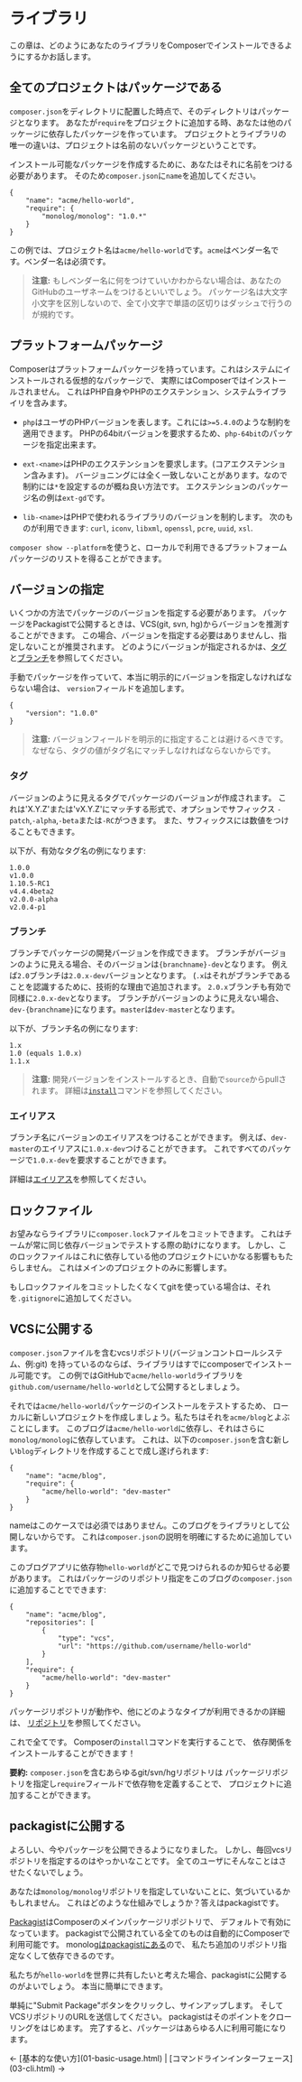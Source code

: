 # ライブラリ

この章は、どのようにあなたのライブラリをComposerでインストールできるようにするかお話します。

<!--
This chapter will tell you how to make your library installable through Composer.
-->

## 全てのプロジェクトはパッケージである

`composer.json`をディレクトリに配置した時点で、そのディレクトリはパッケージとなります。
あなたが`require`をプロジェクトに追加する時、あなたは他のパッケージに依存したパッケージを作っています。
プロジェクトとライブラリの唯一の違いは、プロジェクトは名前のないパッケージということです。

<!--
As soon as you have a `composer.json` in a directory, that directory is a
package. When you add a `require` to a project, you are making a package that
depends on other packages. The only difference between your project and
libraries is that your project is a package without a name.
-->

インストール可能なパッケージを作成するために、あなたはそれに名前をつける必要があります。
そのため`composer.json`に`name`を追加してください。

<!--
In order to make that package installable you need to give it a name. You do
this by adding a `name` to `composer.json`:
-->

    {
        "name": "acme/hello-world",
        "require": {
            "monolog/monolog": "1.0.*"
        }
    }

この例では、プロジェクト名は`acme/hello-world`です。`acme`はベンダー名です。ベンダー名は必須です。

<!--
In this case the project name is `acme/hello-world`, where `acme` is the
vendor name. Supplying a vendor name is mandatory.
-->

> **注意:** もしベンダー名に何をつけていいかわからない場合は、あなたのGitHubのユーザネームをつけるといいでしょう。
パッケージ名は大文字小文字を区別しないので、全て小文字で単語の区切りはダッシュで行うのが規約です。

<!--
> **Note:** If you don't know what to use as a vendor name, your GitHub
username is usually a good bet. While package names are case insensitive, the
convention is all lowercase and dashes for word separation.
-->

## プラットフォームパッケージ

Composerはプラットフォームパッケージを持っています。これはシステムにインストールされる仮想的なパッケージで、
実際にはComposerではインストールされません。
これはPHP自身やPHPのエクステンション、システムライブライリを含みます。

<!--
Composer has platform packages, which are virtual packages for things that are
installed on the system but are not actually installable by Composer. This
includes PHP itself, PHP extensions and some system libraries.
-->

* `php`はユーザのPHPバージョンを表します。これには`>=5.4.0`のような制約を適用できます。
    PHPの64bitバージョンを要求するため、`php-64bit`のパッケージを指定出来ます。

* `ext-<name>`はPHPのエクステンションを要求します。(コアエクステンション含みます)。
  バージョニングには全く一致しないことがあります。なので制約には`*`を設定するのが概ね良い方法です。
  エクステンションのパッケージ名の例は`ext-gd`です。

* `lib-<name>`はPHPで使われるライブラリのバージョンを制約します。
  次のものが利用できます: `curl`, `iconv`, `libxml`, `openssl`,
  `pcre`, `uuid`, `xsl`.

<!--
* `php` represents the PHP version of the user, allowing you to apply
   constraints, e.g. `>=5.4.0`. To require a 64bit version of php, you can
   require the `php-64bit` package.

* `ext-<name>` allows you to require PHP extensions (includes core
  extensions). Versioning can be quite inconsistent here, so it's often
  a good idea to just set the constraint to `*`.  An example of an extension
  package name is `ext-gd`.

* `lib-<name>` allows constraints to be made on versions of libraries used by
  PHP. The following are available: `curl`, `iconv`, `libxml`, `openssl`,
  `pcre`, `uuid`, `xsl`.
-->

`composer show --platform`を使うと、ローカルで利用できるプラットフォームパッケージのリストを得ることができます。

<!--
You can use `composer show --platform` to get a list of your locally available
platform packages.
-->

## バージョンの指定

いくつかの方法でパッケージのバージョンを指定する必要があります。
パッケージをPackagistで公開するときは、VCS(git, svn, hg)からバージョンを推測することができます。
この場合、バージョンを指定する必要はありませんし、指定しないことが推奨されます。
どのようにバージョンが指定されるかは、[タグ](#tags)と[ブランチ](#branches)を参照してください。

<!--
You need to specify the package's version some way. When you publish your
package on Packagist, it is able to infer the version from the VCS (git, svn,
hg) information, so in that case you do not have to specify it, and it is
recommended not to. See [tags](#tags) and [branches](#branches) to see how
version numbers are extracted from these.
-->

手動でパッケージを作っていて、本当に明示的にバージョンを指定しなければならない場合は、
`version`フィールドを追加します。

<!--
If you are creating packages by hand and really have to specify it explicitly,
you can just add a `version` field:
-->

    {
        "version": "1.0.0"
    }

> **注意:** バージョンフィールドを明示的に指定することは避けるべきです。
> なぜなら、タグの値がタグ名にマッチしなければならないからです。

<!--
> **Note:** You should avoid specifying the version field explicitly, because
> for tags the value must match the tag name.
-->

<h3 id="tags"> タグ </h3>

バージョンのように見えるタグでパッケージのバージョンが作成されます。
これは'X.Y.Z'または'vX.Y.Z'にマッチする形式で、オプションでサフィックス
`-patch`,`-alpha`,`-beta`または`-RC`がつきます。
また、サフィックスには数値をつけることもできます。

<!--
For every tag that looks like a version, a package version of that tag will be
created. It should match 'X.Y.Z' or 'vX.Y.Z', with an optional suffix
of `-patch`, `-alpha`, `-beta` or `-RC`. The suffixes can also be followed by
a number.
-->

以下が、有効なタグ名の例になります:

<!--
Here are a few examples of valid tag names:
-->

    1.0.0
    v1.0.0
    1.10.5-RC1
    v4.4.4beta2
    v2.0.0-alpha
    v2.0.4-p1

<h3 id="branches">ブランチ</h3>

ブランチでパッケージの開発バージョンを作成できます。
ブランチがバージョンのように見える場合、そのバージョンは`{branchname}-dev`となります。
例えば`2.0`ブランチは`2.0.x-dev`バージョンとなります。
(`.x`はそれがブランチであることを認識するために、技術的な理由で追加されます。
`2.0.x`ブランチも有効で同様に`2.0.x-dev`となります。
ブランチがバージョンのように見えない場合、`dev-{branchname}`になります。`master`は`dev-master`となります。

<!--
For every branch, a package development version will be created. If the branch
name looks like a version, the version will be `{branchname}-dev`. For example
a branch `2.0` will get a version `2.0.x-dev` (the `.x` is added for technical
reasons, to make sure it is recognized as a branch, a `2.0.x` branch would also
be valid and be turned into `2.0.x-dev` as well. If the branch does not look
like a version, it will be `dev-{branchname}`. `master` results in a
`dev-master` version.
-->

以下が、ブランチ名の例になります:

<!--
Here are some examples of version branch names:
-->

    1.x
    1.0 (equals 1.0.x)
    1.1.x

> **注意:** 開発バージョンをインストールするとき、自動で`source`からpullされます。
> 詳細は[`install`](03-cli.html#install)コマンドを参照してください。

<!--
> **Note:** When you install a development version, it will be automatically
> pulled from its `source`. See the [`install`](03-cli.md#install) command
> for more details.
-->

<h3 id="aliases">エイリアス</h3>

ブランチ名にバージョンのエイリアスをつけることができます。
例えば、`dev-master`のエイリアスに`1.0.x-dev`つけることができます。
これですべてのパッケージで`1.0.x-dev`を要求することができます。

<!--
It is possible to alias branch names to versions. For example, you could alias
`dev-master` to `1.0.x-dev`, which would allow you to require `1.0.x-dev` in all
the packages.
-->

詳細は[エイリアス](articles/aliases.html)を参照してください。

<!--
See [Aliases](articles/aliases.md) for more information.
-->

<h2 id="lock-file">ロックファイル</h2>

お望みならライブラリに`composer.lock`ファイルをコミットできます。
これはチームが常に同じ依存バージョンでテストする際の助けになります。
しかし、このロックファイルはこれに依存している他のプロジェクトにいかなる影響ももたらしません。
これはメインのプロジェクトのみに影響します。

<!--
For your library you may commit the `composer.lock` file if you want to. This
can help your team to always test against the same dependency versions.
However, this lock file will not have any effect on other projects that depend
on it. It only has an effect on the main project.
-->

もしロックファイルをコミットしたくなくてgitを使っている場合は、それを`.gitignore`に追加してください。

<!--
If you do not want to commit the lock file and you are using git, add it to
the `.gitignore`.
-->

<h2 id="publishing-to-a-vcs">VCSに公開する</h2>

`composer.json`ファイルを含むvcsリポジトリ(バージョンコントロールシステム、例:git)
を持っているのならば、ライブラリはすでにcomposerでインストール可能です。
この例ではGitHubで`acme/hello-world`ライブラリを`github.com/username/hello-world`として公開するとしましょう。

<!--
Once you have a vcs repository (version control system, e.g. git) containing a
`composer.json` file, your library is already composer-installable. In this
example we will publish the `acme/hello-world` library on GitHub under
`github.com/username/hello-world`.
-->

それでは`acme/hello-world`パッケージのインストールをテストするため、
ローカルに新しいプロジェクトを作成しましょう。私たちはそれを`acme/blog`とよぶことにします。
このブログは`acme/hello-world`に依存し、それはさらに`monolog/monolog`に依存しています。
これは、以下の`composer.json`を含む新しい`blog`ディレクトリを作成することで成し遂げられます:

<!--
Now, to test installing the `acme/hello-world` package, we create a new
project locally. We will call it `acme/blog`. This blog will depend on
`acme/hello-world`, which in turn depends on `monolog/monolog`. We can
accomplish this by creating a new `blog` directory somewhere, containing a
`composer.json`:
-->

    {
        "name": "acme/blog",
        "require": {
            "acme/hello-world": "dev-master"
        }
    }

nameはこのケースでは必須ではありません。このブログをライブラリとして公開しないからです。
これは`composer.json`の説明を明確にするために追加しています。

<!--
The name is not needed in this case, since we don't want to publish the blog
as a library. It is added here to clarify which `composer.json` is being
described.
-->

このブログアプリに依存物`hello-world`がどこで見つけられるのか知らせる必要があります。
これはパッケージのリポジトリ指定をこのブログの`composer.json`に追加することでできます:

<!--
Now we need to tell the blog app where to find the `hello-world` dependency.
We do this by adding a package repository specification to the blog's
`composer.json`:
-->

    {
        "name": "acme/blog",
        "repositories": [
            {
                "type": "vcs",
                "url": "https://github.com/username/hello-world"
            }
        ],
        "require": {
            "acme/hello-world": "dev-master"
        }
    }

パッケージリポジトリが動作や、他にどのようなタイプが利用できるかの詳細は、
[リポジトリ](05-repositories.html)を参照してください。

<!--
For more details on how package repositories work and what other types are
available, see [Repositories](05-repositories.md).
-->

これで全てです。
Composerの`install`コマンドを実行することで、
依存関係をインストールすることができます！

<!--
That's all. You can now install the dependencies by running Composer's
`install` command!
-->

**要約:** `composer.json`を含むあらゆるgit/svn/hgリポジトリは
パッケージリポジトリを指定し`require`フィールドで依存物を定義することで、
プロジェクトに追加することができます。

<!--
**Recap:** Any git/svn/hg repository containing a `composer.json` can be added
to your project by specifying the package repository and declaring the
dependency in the `require` field.
-->

<h2 id="publishing-to-packagist">packagistに公開する</h2>

よろしい、今やパッケージを公開できるようになりました。
しかし、毎回vcsリポジトリを指定するのはやっかいなことです。
全てのユーザにそんなことはさせたくないでしょう。

<!--
Alright, so now you can publish packages. But specifying the vcs repository
every time is cumbersome. You don't want to force all your users to do that.
-->

あなたは`monolog/monolog`リポジトリを指定していないことに、気づいているかもしれません。
これはどのような仕組みでしょうか？答えはpackagistです。

<!--
The other thing that you may have noticed is that we did not specify a package
repository for `monolog/monolog`. How did that work? The answer is packagist.
-->

[Packagist](https://packagist.org/)はComposerのメインパッケージリポジトリで、
デフォルトで有効になっています。
packagistで公開されている全てのものは自動的にComposerで利用可能です。
monolog[はpackagistにある](https://packagist.org/packages/monolog/monolog)ので、
私たち追加のリポジトリ指定なくして依存できるのです。

<!--
[Packagist](https://packagist.org/) is the main package repository for
Composer, and it is enabled by default. Anything that is published on
packagist is available automatically through Composer. Since monolog
[is on packagist](https://packagist.org/packages/monolog/monolog), we can depend
on it without having to specify any additional repositories.
-->

私たちが`hello-world`を世界に共有したいと考えた場合、packagistに公開するのがよいでしょう。
本当に簡単にできます。

<!--
If we wanted to share `hello-world` with the world, we would publish it on
packagist as well. Doing so is really easy.
-->

単純に"Submit Package"ボタンをクリックし、サインアップします。
そしてVCSリポジトリのURLを送信してください。
packagistはそのポイントをクローリングをはじめます。
完了すると、パッケージはあらゆる人に利用可能になります。

<!--
You simply hit the big "Submit Package" button and sign up. Then you submit
the URL to your VCS repository, at which point packagist will start crawling
it. Once it is done, your package will be available to anyone.
-->

<p class="prev-next">
  &larr; [基本的な使い方](01-basic-usage.html) |  [コマンドラインインターフェース](03-cli.html) &rarr;
</p>

<!--
&larr; [Basic usage](01-basic-usage.md) |  [Command-line interface](03-cli.md) &rarr;
-->

